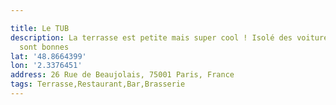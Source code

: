 ```yaml
---

title: Le TUB
description: La terrasse est petite mais super cool ! Isolé des voitures. Les flammekueches
  sont bonnes
lat: '48.8664399'
lon: '2.3376451'
address: 26 Rue de Beaujolais, 75001 Paris, France
tags: Terrasse,Restaurant,Bar,Brasserie
---
```

